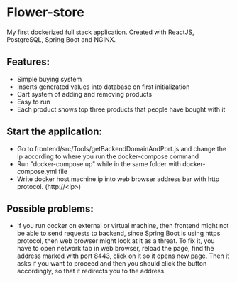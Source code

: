 # Flower-store
My first dockerized full stack application. Created with ReactJS, PostgreSQL, Spring Boot and NGINX.

## Features:
- Simple buying system
- Inserts generated values into database on first initialization
- Cart system of adding and removing products
- Easy to run
- Each product shows top three products that people have bought with it

## Start the application:
- Go to frontend/src/Tools/getBackendDomainAndPort.js and change the ip according to where you run the docker-compose command
- Run "docker-compose up" while in the same folder with docker-compose.yml file
- Write docker host machine ip into web browser address bar with http protocol. (http://&lt;ip&gt;)

## Possible problems:
- If you run docker on external or virtual machine, then frontend might not be able to send requests to backend, since Spring Boot is using https protocol, then web browser might look at it as a threat.
To fix it, you have to open network tab in web browser, reload the page, find the address marked with port 8443, click on it so it opens new page. Then it asks if you want to proceed and then you should
click the button accordingly, so that it redirects you to the address.
